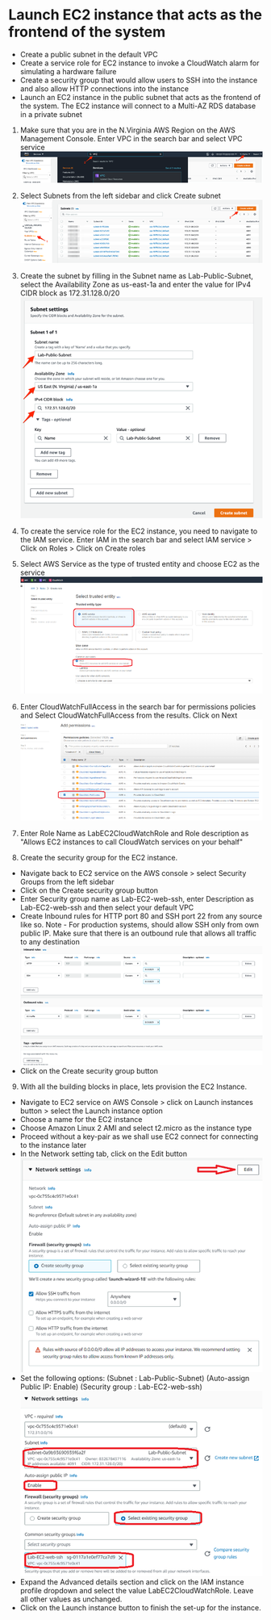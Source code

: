 # Launch EC2 instance that acts as the frontend of the system
- Create a public subnet in the default VPC
- Create a service role for EC2 instance to invoke a CloudWatch alarm for simulating a hardware failure
- Create a security group that would allow users to SSH into the instance and also allow HTTP connections into the instance
- Launch an EC2 instance in the public subnet that acts as the frontend of the system. The EC2 instance will connect to a Multi-AZ RDS database in a private subnet

1. Make sure that you are in the N.Virginia AWS Region on the AWS Management Console. Enter VPC in the search bar and select VPC service
![Alt text](../../../readme-images/Horizontal-scaling/image-1.png)

2. Select Subnets from the left sidebar and click Create subnet
![Alt text](../../../readme-images/Horizontal-scaling/scale.png)

1. Create the subnet by filling in the Subnet name as Lab-Public-Subnet, select the Availability Zone as us-east-1a and enter the value for IPv4 CIDR block as 172.31.128.0/20
![Alt text](../../../readme-images/Horizontal-scaling/1.3.png)

1. To create the service role for the EC2 instance, you need to navigate to the IAM service. Enter IAM in the search bar and select IAM service > Click on Roles > Click on Create roles 

5.	Select AWS Service as the type of trusted entity and choose EC2 as the service
![Alt text](../../../readme-images/Horizontal-scaling/1.5a.png)

6.	Enter CloudWatchFullAccess in the search bar for permissions policies and Select CloudWatchFullAccess from the results. Click on Next
![Alt text](../../../readme-images/Horizontal-scaling/1.6.png)

7.	Enter Role Name as LabEC2CloudWatchRole and Role description as "Allows EC2 instances to call CloudWatch services on your behalf"

8.	Create the security group for the EC2 instance.
  - Navigate back to EC2 service on the AWS console > select Security Groups from the left sidebar
  - Click on the Create security group button
  - Enter Security group name as Lab-EC2-web-ssh, enter Description as Lab-EC2-web-ssh and then select your default VPC
  - Create Inbound rules for HTTP port 80 and SSH port 22 from any source like so. Note - For production systems, should allow SSH only from own public IP. Make sure that there is an outbound rule that allows all traffic to any destination
 ![Alt text](../../../readme-images/Horizontal-scaling/1.8.png)
  - Click on the Create security group button

9.	With all the building blocks in place, lets provision the EC2 Instance.
   - Navigate to EC2 service on AWS Console > click on Launch instances button > select the Launch instance option
   - Choose a name for the EC2 instance
   - Choose Amazon Linux 2 AMI and select t2.micro as the instance type
   - Proceed without a key-pair as we shall use EC2 connect for connecting to the instance later
   - In the Network setting tab, click on the Edit button
 ![Alt text](../../../readme-images/Horizontal-scaling/1.9.png)
   - Set the following options: (Subnet :  Lab-Public-Subnet) (Auto-assign Public IP: Enable) (Security group :  Lab-EC2-web-ssh)
 ![Alt text](../../../readme-images/Horizontal-scaling/1.9b.png)
   - Expand the Advanced details section and click on the IAM instance profile dropdown and select the value LabEC2CloudWatchRole. Leave all other values as unchanged.
   - Click on the Launch instance button to finish the set-up for the instance.
 








